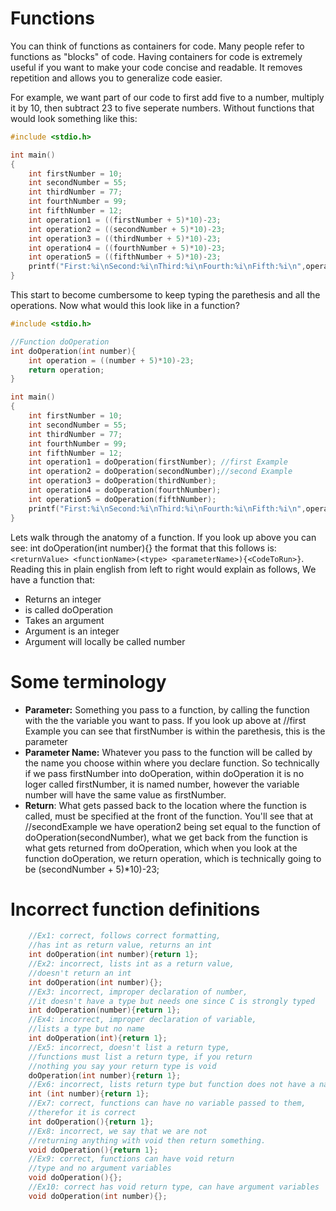 # Functions
You can think of functions as containers for code. Many people refer to functions as "blocks" of code. Having containers for code is extremely useful if you want to make your code concise and readable. It removes repetition and allows you to generalize code easier.  
  
For example, we want part of our code to first add five to a number, multiply it by 10, then subtract 23 to five seperate numbers. Without functions that would look something like this:
```C
#include <stdio.h>

int main()
{
    int firstNumber = 10;
    int secondNumber = 55;
    int thirdNumber = 77;
    int fourthNumber = 99;
    int fifthNumber = 12;
    int operation1 = ((firstNumber + 5)*10)-23;
    int operation2 = ((secondNumber + 5)*10)-23;
    int operation3 = ((thirdNumber + 5)*10)-23;
    int operation4 = ((fourthNumber + 5)*10)-23;
    int operation5 = ((fifthNumber + 5)*10)-23;
    printf("First:%i\nSecond:%i\nThird:%i\nFourth:%i\nFifth:%i\n",operation1,operation2,operation3,operation4,operation5);
}
```  
  
This start to become cumbersome to keep typing the parethesis and all the operations. Now what would this look like in a function?

```C
#include <stdio.h>

//Function doOperation
int doOperation(int number){
	int operation = ((number + 5)*10)-23;
	return operation; 	
}

int main()
{
    int firstNumber = 10;
    int secondNumber = 55;
    int thirdNumber = 77;
    int fourthNumber = 99;
    int fifthNumber = 12;
    int operation1 = doOperation(firstNumber); //first Example
    int operation2 = doOperation(secondNumber);//second Example
    int operation3 = doOperation(thirdNumber);
    int operation4 = doOperation(fourthNumber);
    int operation5 = doOperation(fifthNumber);
    printf("First:%i\nSecond:%i\nThird:%i\nFourth:%i\nFifth:%i\n",operation1,operation2,operation3,operation4,operation5);
}
```  
  
Lets walk through the anatomy of a function. If you look up above you can see: int doOperation(int number){} the format that this follows is: `<returnValue> <functionName>(<type> <parameterName>){<CodeToRun>}`.  
Reading this in plain english from left to right would explain as follows, We have a function that:
* Returns an integer 
* is called doOperation
* Takes an argument
* Argument is an integer 
* Argument will locally be called number
  
# Some terminology

* **Parameter:** Something you pass to a function, by calling the function with the the variable you want to pass. If you look up above at //first Example you can see that firstNumber is within the parethesis, this is the parameter  
* **Parameter Name:** Whatever you pass to the function will be called by the name you choose within where you declare function. So technically if we pass firstNumber into doOperation, within doOperation it is no loger called firstNumber, it is named number, however the variable number will have the same value as firstNumber.  
* **Return**: What gets passed back to the location where the function is called, must be specified at the front of the function. You'll see that at //secondExample we have operation2 being set equal to the function of doOperation(secondNumber), what we get back from the function is what gets returned from doOperation, which when you look at the function doOperation, we return operation, which is technically going to be (secondNumber + 5)*10)-23;  

# Incorrect function definitions

```C
    //Ex1: correct, follows correct formatting, 
    //has int as return value, returns an int
	int doOperation(int number){return 1}; 
    //Ex2: incorrect, lists int as a return value,
    //doesn't return an int
	int doOperation(int number){};
    //Ex3: incorrect, improper declaration of number,
    //it doesn't have a type but needs one since C is strongly typed
	int doOperation(number){return 1};
    //Ex4: incorrect, improper declaration of variable,
    //lists a type but no name
	int doOperation(int){return 1};
    //Ex5: incorrect, doesn't list a return type,
    //functions must list a return type, if you return 
    //nothing you say your return type is void
	doOperation(int number){return 1};
    //Ex6: incorrect, lists return type but function does not have a name
	int (int number){return 1};
    //Ex7: correct, functions can have no variable passed to them,
    //therefor it is correct
    int doOperation(){return 1}; 
    //Ex8: incorrect, we say that we are not 
    //returning anything with void then return something.
    void doOperation(){return 1};
    //Ex9: correct, functions can have void return
    //type and no argument variables
    void doOperation(){}; 
    //Ex10: correct has void return type, can have argument variables
    void doOperation(int number){};
```  
